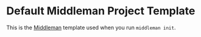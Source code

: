 # Default Middleman Project Template

This is the [Middleman] template used when you run `middleman init`.

[Middleman]: https://middlemanapp.com/
